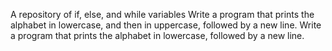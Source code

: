 A repository of if, else, and while variables
Write a program that prints the alphabet in lowercase, and then in uppercase, followed by a new line.
Write a program that prints the alphabet in lowercase, followed by a new line.
